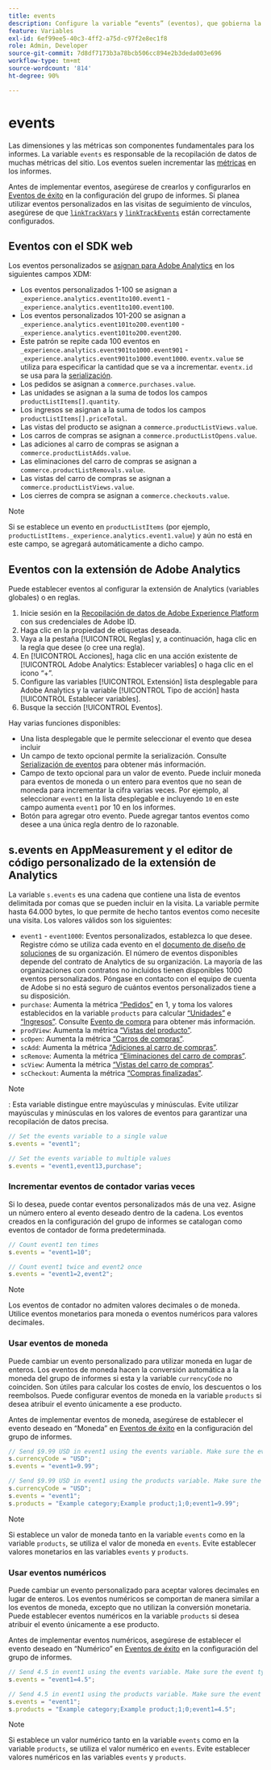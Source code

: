 ```yaml
---
title: events
description: Configure la variable “events” (eventos), que gobierna la mayoría de las métricas del sitio.
feature: Variables
exl-id: 6ef99ee5-40c3-4ff2-a75d-c97f2e8ec1f8
role: Admin, Developer
source-git-commit: 7d8df7173b3a78bcb506cc894e2b3deda003e696
workflow-type: tm+mt
source-wordcount: '814'
ht-degree: 90%

---
```


# events

Las dimensiones y las métricas son componentes fundamentales para los informes. La variable `events` es responsable de la recopilación de datos de muchas métricas del sitio. Los eventos suelen incrementar las [métricas](/help/components/metrics/overview.md) en los informes.

Antes de implementar eventos, asegúrese de crearlos y configurarlos en [Eventos de éxito](/help/admin/admin/c-manage-report-suites/c-edit-report-suites/conversion-var-admin/c-success-events/success-event.md) en la configuración del grupo de informes. Si planea utilizar eventos personalizados en las visitas de seguimiento de vínculos, asegúrese de que [`linkTrackVars`](../../config-vars/linktrackvars.md) y [`linkTrackEvents`](../../config-vars/linktrackevents.md) están correctamente configurados.

## Eventos con el SDK web

Los eventos personalizados se [asignan para Adobe Analytics](https://experienceleague.adobe.com/docs/analytics/implementation/aep-edge/variable-mapping.html?lang=es) en los siguientes campos XDM:

* Los eventos personalizados 1-100 se asignan a `_experience.analytics.event1to100.event1` - `_experience.analytics.event1to100.event100`.
* Los eventos personalizados 101-200 se asignan a `_experience.analytics.event101to200.event100` - `_experience.analytics.event101to200.event200`.
* Este patrón se repite cada 100 eventos en `_experience.analytics.event901to1000.event901` - `_experience.analytics.event901to1000.event1000`. `eventx.value` se utiliza para especificar la cantidad que se va a incrementar. `eventx.id` se usa para la [serialización](event-serialization.md).
* Los pedidos se asignan a `commerce.purchases.value`.
* Las unidades se asignan a la suma de todos los campos `productListItems[].quantity`.
* Los ingresos se asignan a la suma de todos los campos `productListItems[].priceTotal`.
* Las vistas del producto se asignan a `commerce.productListViews.value`.
* Los carros de compras se asignan a `commerce.productListOpens.value`.
* Las adiciones al carro de compras se asignan a `commerce.productListAdds.value`.
* Las eliminaciones del carro de compras se asignan a `commerce.productListRemovals.value`.
* Las vistas del carro de compras se asignan a `commerce.productListViews.value`.
* Los cierres de compra se asignan a `commerce.checkouts.value`.

>[!NOTE]
>
>Si se establece un evento en `productListItems` (por ejemplo, `productListItems._experience.analytics.event1.value`) y aún no está en este campo, se agregará automáticamente a dicho campo.

## Eventos con la extensión de Adobe Analytics

Puede establecer eventos al configurar la extensión de Analytics (variables globales) o en reglas.

1. Inicie sesión en la [Recopilación de datos de Adobe Experience Platform](https://experience.adobe.com/data-collection) con sus credenciales de Adobe ID.
2. Haga clic en la propiedad de etiquetas deseada.
3. Vaya a la pestaña [!UICONTROL Reglas] y, a continuación, haga clic en la regla que desee (o cree una regla).
4. En [!UICONTROL Acciones], haga clic en una acción existente de [!UICONTROL Adobe Analytics: Establecer variables] o haga clic en el icono “+”.
5. Configure las variables [!UICONTROL Extensión] lista desplegable para Adobe Analytics y la variable [!UICONTROL Tipo de acción] hasta [!UICONTROL Establecer variables].
6. Busque la sección [!UICONTROL Eventos].

Hay varias funciones disponibles:

* Una lista desplegable que le permite seleccionar el evento que desea incluir
* Un campo de texto opcional permite la serialización. Consulte [Serialización de eventos](event-serialization.md) para obtener más información.
* Campo de texto opcional para un valor de evento. Puede incluir moneda para eventos de moneda o un entero para eventos que no sean de moneda para incrementar la cifra varias veces. Por ejemplo, al seleccionar `event1` en la lista desplegable e incluyendo `10` en este campo aumenta `event1` por 10 en los informes.
* Botón para agregar otro evento. Puede agregar tantos eventos como desee a una única regla dentro de lo razonable.

## s.events en AppMeasurement y el editor de código personalizado de la extensión de Analytics

La variable `s.events` es una cadena que contiene una lista de eventos delimitada por comas que se pueden incluir en la visita. La variable permite hasta 64.000 bytes, lo que permite de hecho tantos eventos como necesite una visita. Los valores válidos son los siguientes:

* `event1` - `event1000`: Eventos personalizados, establezca lo que desee. Registre cómo se utiliza cada evento en el [documento de diseño de soluciones](../../../prepare/solution-design.md) de su organización. El número de eventos disponibles depende del contrato de Analytics de su organización. La mayoría de las organizaciones con contratos no incluidos tienen disponibles 1000 eventos personalizados. Póngase en contacto con el equipo de cuenta de Adobe si no está seguro de cuántos eventos personalizados tiene a su disposición.
* `purchase`: Aumenta la métrica [“Pedidos”](/help/components/metrics/orders.md) en 1, y toma los valores establecidos en la variable `products` para calcular [“Unidades”](/help/components/metrics/units.md) e [“Ingresos”](/help/components/metrics/revenue.md). Consulte [Evento de compra](event-purchase.md) para obtener más información.
* `prodView`: Aumenta la métrica [“Vistas del producto”](/help/components/metrics/product-views.md).
* `scOpen`: Aumenta la métrica [“Carros de compras”](/help/components/metrics/carts.md).
* `scAdd`: Aumenta la métrica [“Adiciones al carro de compras”](/help/components/metrics/cart-additions.md).
* `scRemove`: Aumenta la métrica [“Eliminaciones del carro de compras”](/help/components/metrics/cart-removals.md).
* `scView`: Aumenta la métrica [“Vistas del carro de compras”](/help/components/metrics/cart-views.md).
* `scCheckout`: Aumenta la métrica [“Compras finalizadas”](/help/components/metrics/checkouts.md).

>[!NOTE]
>
>: Esta variable distingue entre mayúsculas y minúsculas. Evite utilizar mayúsculas y minúsculas en los valores de eventos para garantizar una recopilación de datos precisa.

```js
// Set the events variable to a single value
s.events = "event1";

// Set the events variable to multiple values
s.events = "event1,event13,purchase";
```

### Incrementar eventos de contador varias veces

Si lo desea, puede contar eventos personalizados más de una vez. Asigne un número entero al evento deseado dentro de la cadena. Los eventos creados en la configuración del grupo de informes se catalogan como eventos de contador de forma predeterminada.

```js
// Count event1 ten times
s.events = "event1=10";

// Count event1 twice and event2 once
s.events = "event1=2,event2";
```

>[!NOTE]
>
>Los eventos de contador no admiten valores decimales o de moneda. Utilice eventos monetarios para moneda o eventos numéricos para valores decimales.

### Usar eventos de moneda

Puede cambiar un evento personalizado para utilizar moneda en lugar de enteros. Los eventos de moneda hacen la conversión automática a la moneda del grupo de informes si esta y la variable `currencyCode` no coinciden. Son útiles para calcular los costes de envío, los descuentos o los reembolsos. Puede configurar eventos de moneda en la variable `products` si desea atribuir el evento únicamente a ese producto.

Antes de implementar eventos de moneda, asegúrese de establecer el evento deseado en “Moneda” en [Eventos de éxito](/help/admin/admin/c-manage-report-suites/c-edit-report-suites/conversion-var-admin/c-success-events/success-event.md) en la configuración del grupo de informes.

```js
// Send $9.99 USD in event1 using the events variable. Make sure the event type for event1 is Currency in Report suite settings
s.currencyCode = "USD";
s.events = "event1=9.99";

// Send $9.99 USD in event1 using the products variable. Make sure the event type for event1 is Currency in Report suite settings
s.currencyCode = "USD";
s.events = "event1";
s.products = "Example category;Example product;1;0;event1=9.99";
```

>[!NOTE]
>
>Si establece un valor de moneda tanto en la variable `events` como en la variable `products`, se utiliza el valor de moneda en `events`. Evite establecer valores monetarios en las variables `events` y `products`.

### Usar eventos numéricos

Puede cambiar un evento personalizado para aceptar valores decimales en lugar de enteros. Los eventos numéricos se comportan de manera similar a los eventos de moneda, excepto que no utilizan la conversión monetaria. Puede establecer eventos numéricos en la variable `products` si desea atribuir el evento únicamente a ese producto.

Antes de implementar eventos numéricos, asegúrese de establecer el evento deseado en “Numérico” en [Eventos de éxito](/help/admin/admin/c-manage-report-suites/c-edit-report-suites/conversion-var-admin/c-success-events/success-event.md) en la configuración del grupo de informes.

```js
// Send 4.5 in event1 using the events variable. Make sure the event type for event1 is Numeric in Report suite settings
s.events = "event1=4.5";

// Send 4.5 in event1 using the products variable. Make sure the event type for event1 is Numeric in Report suite settings
s.events = "event1";
s.products = "Example category;Example product;1;0;event1=4.5";
```

>[!NOTE]
>
>Si establece un valor numérico tanto en la variable `events` como en la variable `products`, se utiliza el valor numérico en `events`. Evite establecer valores numéricos en las variables `events` y `products`.
